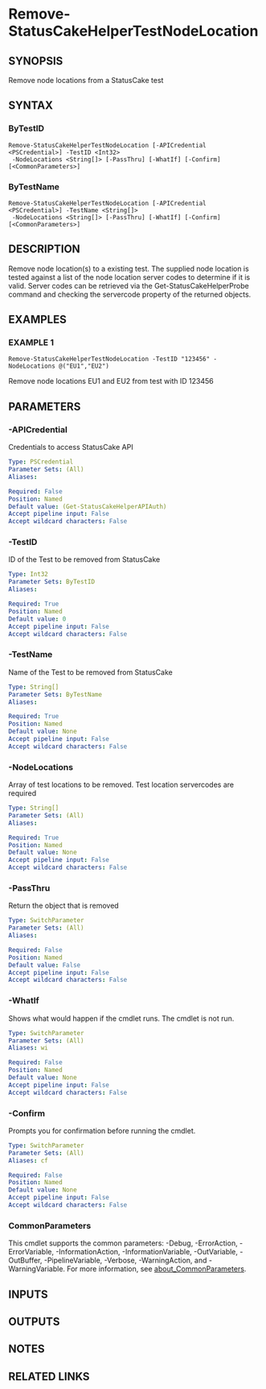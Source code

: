 # Remove-StatusCakeHelperTestNodeLocation

## SYNOPSIS
Remove node locations from a StatusCake test

## SYNTAX

### ByTestID
```
Remove-StatusCakeHelperTestNodeLocation [-APICredential <PSCredential>] -TestID <Int32>
 -NodeLocations <String[]> [-PassThru] [-WhatIf] [-Confirm] [<CommonParameters>]
```

### ByTestName
```
Remove-StatusCakeHelperTestNodeLocation [-APICredential <PSCredential>] -TestName <String[]>
 -NodeLocations <String[]> [-PassThru] [-WhatIf] [-Confirm] [<CommonParameters>]
```

## DESCRIPTION
Remove node location(s) to a existing test.
The supplied node location is tested against a list of the node location server codes to determine if it is valid.
Server codes can be retrieved via the Get-StatusCakeHelperProbe command and checking the servercode property of the returned objects.

## EXAMPLES

### EXAMPLE 1
```
Remove-StatusCakeHelperTestNodeLocation -TestID "123456" -NodeLocations @("EU1","EU2")
```

Remove node locations EU1 and EU2 from test with ID 123456

## PARAMETERS

### -APICredential
Credentials to access StatusCake API

```yaml
Type: PSCredential
Parameter Sets: (All)
Aliases:

Required: False
Position: Named
Default value: (Get-StatusCakeHelperAPIAuth)
Accept pipeline input: False
Accept wildcard characters: False
```

### -TestID
ID of the Test to be removed from StatusCake

```yaml
Type: Int32
Parameter Sets: ByTestID
Aliases:

Required: True
Position: Named
Default value: 0
Accept pipeline input: False
Accept wildcard characters: False
```

### -TestName
Name of the Test to be removed from StatusCake

```yaml
Type: String[]
Parameter Sets: ByTestName
Aliases:

Required: True
Position: Named
Default value: None
Accept pipeline input: False
Accept wildcard characters: False
```

### -NodeLocations
Array of test locations to be removed.
Test location servercodes are required

```yaml
Type: String[]
Parameter Sets: (All)
Aliases:

Required: True
Position: Named
Default value: None
Accept pipeline input: False
Accept wildcard characters: False
```

### -PassThru
Return the object that is removed

```yaml
Type: SwitchParameter
Parameter Sets: (All)
Aliases:

Required: False
Position: Named
Default value: False
Accept pipeline input: False
Accept wildcard characters: False
```

### -WhatIf
Shows what would happen if the cmdlet runs.
The cmdlet is not run.

```yaml
Type: SwitchParameter
Parameter Sets: (All)
Aliases: wi

Required: False
Position: Named
Default value: None
Accept pipeline input: False
Accept wildcard characters: False
```

### -Confirm
Prompts you for confirmation before running the cmdlet.

```yaml
Type: SwitchParameter
Parameter Sets: (All)
Aliases: cf

Required: False
Position: Named
Default value: None
Accept pipeline input: False
Accept wildcard characters: False
```

### CommonParameters
This cmdlet supports the common parameters: -Debug, -ErrorAction, -ErrorVariable, -InformationAction, -InformationVariable, -OutVariable, -OutBuffer, -PipelineVariable, -Verbose, -WarningAction, and -WarningVariable. For more information, see [about_CommonParameters](http://go.microsoft.com/fwlink/?LinkID=113216).

## INPUTS

## OUTPUTS

## NOTES

## RELATED LINKS
